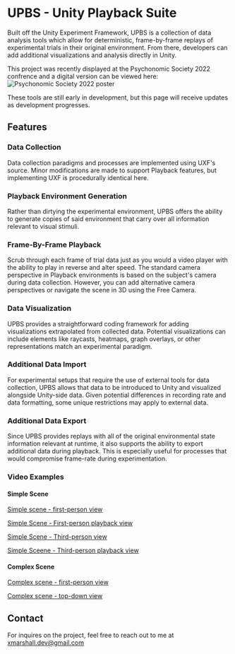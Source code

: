 # UPBS - Unity Playback Suite
Built off the Unity Experiment Framework, UPBS is a collection of data analysis tools which allow for deterministic, frame-by-frame replays of experimental trials in their original environment. From there, developers can add additional visualizations and analysis directly in Unity.

This project was recently displayed at the Psychonomic Society 2022 confrence and a digital version can be viewed here:
<img src="media/UPBS_Poster.png" alt="Psychonomic Society 2022 poster">

These tools are still early in development, but this page will receive updates as development progresses.

## Features

### Data Collection
Data collection paradigms and processes are implemented using UXF's source. Minor modifications are made to support Playback features, but implementing UXF is procedurally identical here.

### Playback Environment Generation
Rather than dirtying the experimental environment, UPBS offers the ability to generate copies of said environment that carry over all information relevant to visual stimuli.

### Frame-By-Frame Playback
Scrub through each frame of trial data just as you would a video player with the ability to play in reverse and alter speed. The standard camera perspective in Playback environments is based on the subject's camera during data collection. However, you can add alternative camera perspectives or navigate the scene in 3D using the Free Camera.

### Data Visualization
UPBS provides a straightforward coding framework for adding visualizations extrapolated from collected data. Potential visualizations can include elements like raycasts, heatmaps, graph overlays, or other representations match an experimental paradigm.

### Additional Data Import
For experimental setups that require the use of external tools for data collection, UPBS allows that data to be introduced to Unity and visualized alongside Unity-side data. Given potential differences in recording rate and data formatting, some unique restrictions may apply to external data.

### Additional Data Export
Since UPBS provides replays with all of the original environmental state information relevant at runtime, it also supports the ability to export additional data during playback. This is especially useful for processes that would compromise frame-rate during experimentation.

### Video Examples

#### Simple Scene

[Simple scene - first-person view](https://raw.githubusercontent.com/USERNAME/REPO/main/Videos/DemoVideo_FPReconstructed90FPS.mp4)

[Simple Scene - First-person playback view](https://raw.githubusercontent.com/USERNAME/REPO/main/Videos/DemoVideo_PlaybackFPOBS.mp4)

[Simple Scene - Third-person view](https://raw.githubusercontent.com/USERNAME/REPO/main/Videos/DemoVideo_TPReconstructed.mp4)

[Simple Sceene - Third-person playback view](https://raw.githubusercontent.com/USERNAME/REPO/main/Videos/DemoVideo_PlaybackTPOBS.mp4)

#### Complex Scene

[Complex scene - first-person view](https://raw.githubusercontent.com/USERNAME/REPO/main/Videos/Movie5.mp4)

[Complex scene - top-down view](https://raw.githubusercontent.com/USERNAME/REPO/main/Videos/Movie6.mp4)

## Contact
For inquires on the project, feel free to reach out to me at xmarshall.dev@gmail.com
